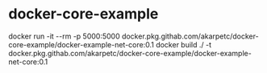 # docker-core-example
docker run -it --rm -p 5000:5000  docker.pkg.githab.com/akarpetc/docker-core-example/docker-example-net-core:0.1
docker build ./ -t  docker.pkg.githab.com/akarpetc/docker-core-example/docker-example-net-core:0.1

